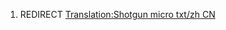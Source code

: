 1.  REDIRECT [Translation:Shotgun micro txt/zh
    CN](Translation:Shotgun_micro_txt/zh_CN "wikilink")